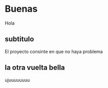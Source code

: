 # Buenas
Hola

## subtitulo
El proyecto consinte en que no haya problema

## la otra vuelta bella
ujuuuuuuuu